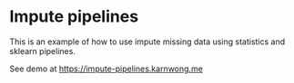 # Impute pipelines

This is an example of how to use impute missing data using statistics and sklearn pipelines.

See demo at https://impute-pipelines.karnwong.me
